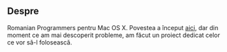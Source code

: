 ## Despre

Romanian Programmers pentru Mac OS X. Povestea a început [aici](http://www.saltwaterc.ro/romanian-programmers-pentru-os-x-modificat.html), dar din moment ce am mai descoperit probleme, am făcut un proiect dedicat celor ce vor să-l folosească.
